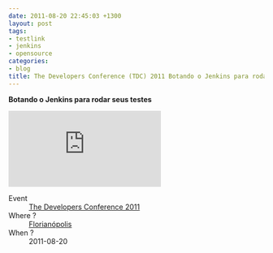 ```yaml
---
date: 2011-08-20 22:45:03 +1300
layout: post
tags:
- testlink
- jenkins
- opensource
categories:
- blog
title: The Developers Conference (TDC) 2011 Botando o Jenkins para rodar seus testes
---
```


<strong>Botando o Jenkins para rodar seus testes</strong>

<div class='row'>
<div class="ui embed">
<iframe src="https://kinow.github.io/tdc-2011/" frameborder="0" allowfullscreen></iframe>
</div>
</div>

<dl>
<dt>Event</dt>
<dd><a href="http://www.thedevelopersconference.com.br/tdc/2011/florianopolis/trilha-testes#programacao">The Developers Conference 2011</a></dd>
<dt>Where ?</dt>
<dd><a href="https://www.google.co.nz/maps/place/Florian%C3%B3polis+-+State+of+Santa+Catarina,+Brazil/@-27.6158935,-48.7628663,10z/data=!3m1!4b1!4m5!3m4!1s0x952749bfe17eb89f:0xd3d6e34c9fba2a18!8m2!3d-27.5948698!4d-48.5482195?q=florianopolis&um=1&ie=UTF-8&sa=X&ved=0ahUKEwiG_oD-t5rWAhUBSJQKHXvQDnAQ_AUICygC">Florian&oacute;polis</a></dd>
<dt>When ?</dt>
<dd>2011-08-20</dd>
</dl>
